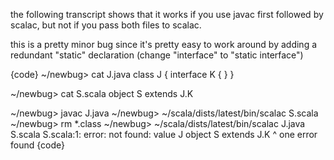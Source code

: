the following transcript shows that it works if you use javac first followed by scalac, but not if you pass both files to scalac.

this is a pretty minor bug since it's pretty easy to work around by adding a redundant "static" declaration (change "interface" to "static interface")

{code}
  ~/newbug> cat J.java 
class J { interface K { } }

  ~/newbug> cat S.scala 
object S extends J.K

  ~/newbug> javac J.java
  ~/newbug> ~/scala/dists/latest/bin/scalac S.scala       
  ~/newbug> rm *.class
  ~/newbug> ~/scala/dists/latest/bin/scalac J.java S.scala
S.scala:1: error: not found: value J
object S extends J.K
                 ^
one error found
{code}



